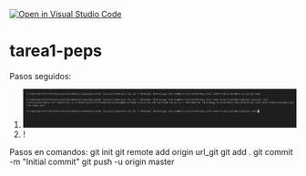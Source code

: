 [![Open in Visual Studio Code](https://classroom.github.com/assets/open-in-vscode-f059dc9a6f8d3a56e377f745f24479a46679e63a5d9fe6f495e02850cd0d8118.svg)](https://classroom.github.com/online_ide?assignment_repo_id=5970106&assignment_repo_type=AssignmentRepo)
# tarea1-peps


Pasos seguidos:
1. ![First step](steps/paso1.jpg)
2. !


Pasos en comandos:
git init
git remote add origin url_git
git add .
git commit -m "Initial commit"
git push -u origin master
